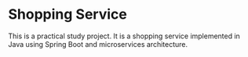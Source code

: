 # Shopping Service
This is a practical study project.
It is a shopping service implemented in Java using Spring Boot and microservices architecture.
